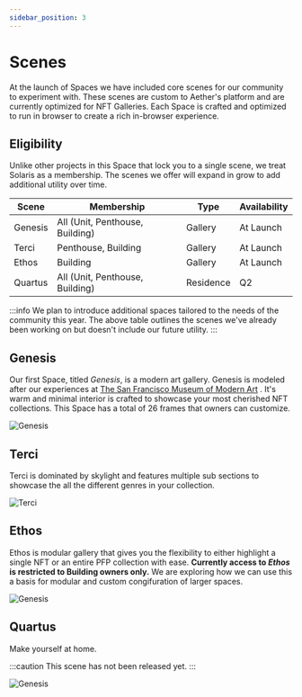```yaml
---
sidebar_position: 3
---
```


# Scenes

At the launch of Spaces we have included core scenes for our community
to experiment with. These scenes are custom to Aether's platform and are
currently optimized for NFT Galleries. Each Space is crafted and optimized
to run in browser to create a rich in-browser experience.

## Eligibility

Unlike other projects in this Space that lock you to a single scene, we treat Solaris as a membership. The scenes we offer will expand in grow to add additional utility over time.

| Scene             | Membership                       | Type            | Availability    |
| ----------------- | -------------------------------- | --------------- | --------------- |
| Genesis           | All (Unit, Penthouse, Building)  | Gallery         | At Launch       |
| Terci             | Penthouse, Building              | Gallery         | At Launch       |
| Ethos             | Building                         | Gallery         | At Launch       |
| Quartus           | All (Unit, Penthouse, Building)  | Residence       | Q2              |

:::info
We plan to introduce additional spaces tailored to the needs of the community this year. The above table outlines the scenes we've already been working on but doesn't include our future utility.
:::

## Genesis

Our first Space, titled <i>Genesis</i>, is a modern art gallery.
Genesis is modeled after our experiences at
[The San Francisco Museum of Modern Art](https://en.wikipedia.org/wiki/San_Francisco_Museum_of_Modern_Art)
. It's warm and minimal interior is crafted to showcase your most
cherished NFT collections. This Space has a total of 26 frames that
owners can customize.

![Genesis](/img/space-genesis.jpeg)

## Terci

Terci is dominated by skylight and features multiple sub sections to showcase the all the different genres in your collection.

![Terci](/img/terci.jpg)

## Ethos

Ethos is modular gallery that gives you the flexibility to either highlight
a single NFT or an entire PFP collection with ease. **Currently access to *Ethos*
is restricted to Building owners only.** We are exploring how we can use this
a basis for modular and custom congifuration of larger spaces.

![Genesis](/img/space-ethos.jpeg)

## Quartus

Make yourself at home.

:::caution
This scene has not been released yet.
:::

![Genesis](/img/quartus.jpg)

